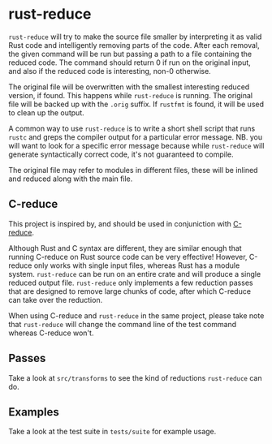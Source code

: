 # rust-reduce

`rust-reduce` will try to make the source file smaller by interpreting it as valid Rust code and intelligently removing parts of the code. After each removal, the given command will be run but passing a path to a file containing the reduced code. The command should return 0 if run on the original input, and also if the reduced code is interesting, non-0 otherwise.

The original file will be overwritten with the smallest interesting reduced version, if found. This happens while `rust-reduce` is running. The original file will be backed up with the `.orig` suffix. If `rustfmt` is found, it will be used to clean up the output.

A common way to use `rust-reduce` is to write a short shell script that runs `rustc` and greps the compiler output for a particular error message. NB. you will want to look for a specific error message because while `rust-reduce` will generate syntactically correct code, it's not guaranteed to compile.

The original file may refer to modules in different files, these will be inlined and reduced along with the main file.

## C-reduce

This project is inspired by, and should be used in conjuniction with [C-reduce](http://embed.cs.utah.edu/creduce/).

Although Rust and C syntax are different, they are similar enough that running C-reduce on Rust source code can be very effective! However, C-reduce only works with single input files, whereas Rust has a module system. `rust-reduce` can be run on an entire crate and will produce a single reduced output file. `rust-reduce` only implements a few reduction passes that are designed to remove large chunks of code, after which C-reduce can take over the reduction.

When using C-reduce and `rust-reduce` in the same project, please take note that `rust-reduce` will change the command line of the test command whereas C-reduce won't.

## Passes

Take a look at `src/transforms` to see the kind of reductions `rust-reduce` can do.

## Examples

Take a look at the test suite in `tests/suite` for example usage.
